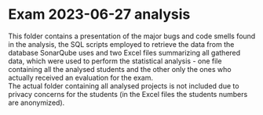# Exam 2023-06-27 analysis

This folder contains a presentation of the major bugs and code smells found in the analysis, the SQL scripts employed to retrieve the data from the database SonarQube uses and two Excel files summarizing all gathered data, which were used to perform the statistical analysis - one file containing all the analysed students and the other only the ones who actually received an evaluation for the exam.  
The actual folder containing all analysed projects is not included due to privacy concerns for the students (in the Excel files the students numbers are anonymized).